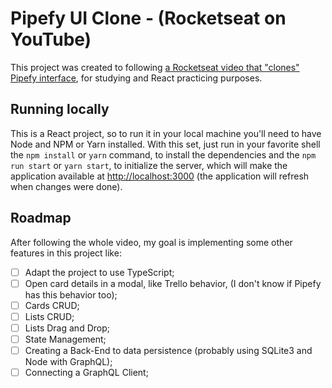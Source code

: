 # Pipefy UI Clone - (Rocketseat on YouTube)
This project was created to following
[a Rocketseat video that "clones" Pipefy interface](https://www.youtube.com/watch?v=awRtgpRsdTQ), for studying and React
practicing purposes.

## Running locally
This is a React project, so to run it in your local machine you'll need to have Node and NPM or Yarn installed. With
this set, just run in your favorite shell the `npm install` or `yarn` command, to install the dependencies and the
`npm run start` or `yarn start`, to initialize the server, which will make the application available at
[http://localhost:3000](http://localhost:3000) (the application will refresh when changes were done).

## Roadmap
After following the whole video, my goal is implementing some other features in this project like:

- [ ] Adapt the project to use TypeScript;
- [ ] Open card details in a modal, like Trello behavior, (I don't know if Pipefy has this behavior too);
- [ ] Cards CRUD;
- [ ] Lists CRUD;
- [ ] Lists Drag and Drop;
- [ ] State Management;
- [ ] Creating a Back-End to data persistence (probably using SQLite3 and Node with GraphQL);
- [ ] Connecting a GraphQL Client;
